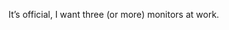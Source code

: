 <!--
id: 569221341
link: http://kevinisom.info/post/569221341/its-official-i-want-three-or-more-monitors-at
slug: its-official-i-want-three-or-more-monitors-at
date: Tue May 04 2010 10:48:36 GMT+1200 (NZST)
raw: {"blog_name":"kevinisom","id":569221341,"post_url":"http://kevinisom.info/post/569221341/its-official-i-want-three-or-more-monitors-at","slug":"its-official-i-want-three-or-more-monitors-at","type":"text","date":"2010-05-03 22:48:36 GMT","timestamp":1272926916,"state":"published","format":"html","reblog_key":"a641TNt1","tags":[],"short_url":"http://tmblr.co/Zw68YyXxQ3T","highlighted":[],"feed_item":"http://twitter.com/kev_nz/statuses/13328018911","from_feed_id":"650289","note_count":0,"title":null,"body":"<p>It&#8217;s official, I want three (or more) monitors at work.</p>"}
publish: 2010-05-04
tags: 
title: null
-->


It’s official, I want three (or more) monitors at work.


